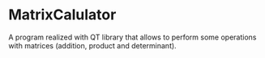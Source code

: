 # MatrixCalulator

A program realized with QT library that allows to perform some operations with matrices (addition, product and determinant). 
